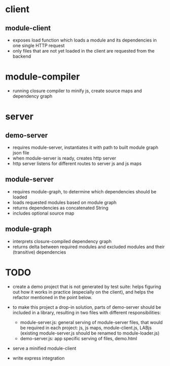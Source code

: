 client
=========

module-client
------------

- exposes load function which loads a module and its dependencies in one single HTTP request
- only files that are not yet loaded in the client are requested from the backend


module-compiler
=========

- running closure compiler to minify js, create source maps and dependency graph


server
=========

demo-server
------------

- requires module-server, instantiates it with path to built module graph json file
- when module-server is ready, creates http server
- http server listens for different routes to server js and js maps

module-server
-----------

- requires module-graph, to determine which dependencies should be loaded
- loads requested modules based on module graph
- returns dependencies as concatenated String
- includes optional source map

module-graph
-----------

- interprets closure-compiled dependency graph
- returns delta between required modules and excluded modules and their
  (transitive) dependencies




TODO
==========

- create a demo project that is not generated by test suite: helps figuring out how
  it works in practice (especially on the client), and helps the refactor mentioned
  in the point below.

- to make this project a drop-in solution, parts of demo-server should be included 
  in a library, resulting in two files with different responsibilities:
  - module-server.js: general serving of module-server files, that would be required 
    in each project: js, js maps, module-client.js, LABjs (existing module-server.js
    should be renamed to module-loader.js)
  - demo-server.js: app specific serving of files, demo.html

- serve a minified module-client

- write express integration